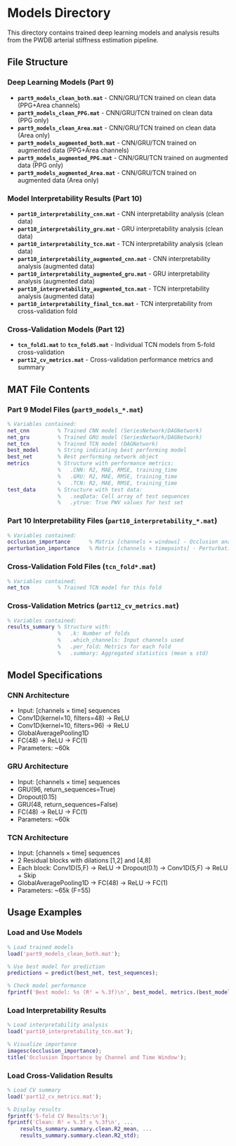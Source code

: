 # Models Directory

This directory contains trained deep learning models and analysis results from the PWDB arterial stiffness estimation pipeline.

## File Structure

### Deep Learning Models (Part 9)
- **`part9_models_clean_both.mat`** - CNN/GRU/TCN trained on clean data (PPG+Area channels)
- **`part9_models_clean_PPG.mat`** - CNN/GRU/TCN trained on clean data (PPG only)
- **`part9_models_clean_Area.mat`** - CNN/GRU/TCN trained on clean data (Area only)
- **`part9_models_augmented_both.mat`** - CNN/GRU/TCN trained on augmented data (PPG+Area channels)
- **`part9_models_augmented_PPG.mat`** - CNN/GRU/TCN trained on augmented data (PPG only)
- **`part9_models_augmented_Area.mat`** - CNN/GRU/TCN trained on augmented data (Area only)

### Model Interpretability Results (Part 10)
- **`part10_interpretability_cnn.mat`** - CNN interpretability analysis (clean data)
- **`part10_interpretability_gru.mat`** - GRU interpretability analysis (clean data)
- **`part10_interpretability_tcn.mat`** - TCN interpretability analysis (clean data)
- **`part10_interpretability_augmented_cnn.mat`** - CNN interpretability analysis (augmented data)
- **`part10_interpretability_augmented_gru.mat`** - GRU interpretability analysis (augmented data)
- **`part10_interpretability_augmented_tcn.mat`** - TCN interpretability analysis (augmented data)
- **`part10_interpretability_final_tcn.mat`** - TCN interpretability from cross-validation fold

### Cross-Validation Models (Part 12)
- **`tcn_fold1.mat`** to **`tcn_fold5.mat`** - Individual TCN models from 5-fold cross-validation
- **`part12_cv_metrics.mat`** - Cross-validation performance metrics and summary

## MAT File Contents

### Part 9 Model Files (`part9_models_*.mat`)
```matlab
% Variables contained:
net_cnn         % Trained CNN model (SeriesNetwork/DAGNetwork)
net_gru         % Trained GRU model (SeriesNetwork/DAGNetwork)  
net_tcn         % Trained TCN model (DAGNetwork)
best_model      % String indicating best performing model
best_net        % Best performing network object
metrics         % Structure with performance metrics:
                %   .CNN: R2, MAE, RMSE, training_time
                %   .GRU: R2, MAE, RMSE, training_time
                %   .TCN: R2, MAE, RMSE, training_time
test_data       % Structure with test data:
                %   .seqData: Cell array of test sequences
                %   .ytrue: True PWV values for test set
```

### Part 10 Interpretability Files (`part10_interpretability_*.mat`)
```matlab
% Variables contained:
occlusion_importance      % Matrix [channels × windows] - Occlusion analysis results
perturbation_importance   % Matrix [channels × timepoints] - Perturbation sensitivity
```

### Cross-Validation Fold Files (`tcn_fold*.mat`)
```matlab
% Variables contained:
net_tcn         % Trained TCN model for this fold
```

### Cross-Validation Metrics (`part12_cv_metrics.mat`)
```matlab
% Variables contained:
results_summary % Structure with:
                %   .k: Number of folds
                %   .which_channels: Input channels used
                %   .per_fold: Metrics for each fold
                %   .summary: Aggregated statistics (mean ± std)
```

## Model Specifications

### CNN Architecture
- Input: [channels × time] sequences
- Conv1D(kernel=10, filters=48) → ReLU
- Conv1D(kernel=10, filters=96) → ReLU  
- GlobalAveragePooling1D
- FC(48) → ReLU → FC(1)
- Parameters: ~60k

### GRU Architecture
- Input: [channels × time] sequences
- GRU(96, return_sequences=True)
- Dropout(0.15)
- GRU(48, return_sequences=False)
- FC(48) → ReLU → FC(1)
- Parameters: ~60k

### TCN Architecture
- Input: [channels × time] sequences
- 2 Residual blocks with dilations [1,2] and [4,8]
- Each block: Conv1D(5,F) → ReLU → Dropout(0.1) → Conv1D(5,F) → ReLU + Skip
- GlobalAveragePooling1D → FC(48) → ReLU → FC(1)
- Parameters: ~65k (F=55)

## Usage Examples

### Load and Use Models
```matlab
% Load trained models
load('part9_models_clean_both.mat');

% Use best model for prediction
predictions = predict(best_net, test_sequences);

% Check model performance
fprintf('Best model: %s (R² = %.3f)\n', best_model, metrics.(best_model).R2);
```

### Load Interpretability Results
```matlab
% Load interpretability analysis
load('part10_interpretability_tcn.mat');

% Visualize importance
imagesc(occlusion_importance);
title('Occlusion Importance by Channel and Time Window');
```

### Load Cross-Validation Results
```matlab
% Load CV summary
load('part12_cv_metrics.mat');

% Display results
fprintf('5-fold CV Results:\n');
fprintf('Clean: R² = %.3f ± %.3f\n', ...
    results_summary.summary.clean.R2_mean, ...
    results_summary.summary.clean.R2_std);
```

